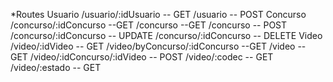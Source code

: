 *Routes
Usuario
  /usuario/:idUsuario -- GET
  /usuario -- POST
Concurso
  /concurso/:idConcurso --GET
  /concurso --GET
  /concurso -- POST
  /concurso/:idConcurso -- UPDATE
  /concurso/:idConcurso -- DELETE
Video
  /video/:idVideo -- GET
  /video/byConcurso/:idConcurso --GET
  /video -- GET
  /video/:idConcurso/:idVideo -- POST
  /video/:codec -- GET
  /video/:estado -- GET 
